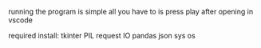 running the program is simple all you have to is press play after opening in vscode

required install:
tkinter
PIL
request
IO
pandas
json
sys
os
